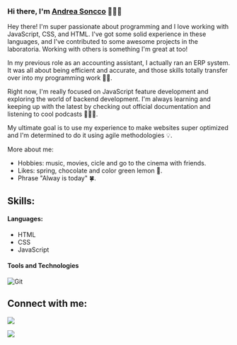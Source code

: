 ### Hi there, I'm [Andrea Soncco](https://andreaSoncco.github.io) 🧩🤓👾

Hey there! I'm super passionate about programming and I love working with JavaScript, CSS, and HTML. I've got some solid experience in these languages, and I've contributed to some awesome projects in the laboratoria. Working with others is something I'm great at too!

In my previous role as an accounting assistant, I actually ran an ERP system. It was all about being efficient and accurate, and those skills totally transfer over into my programming work 👩‍💻.

Right now, I'm really focused on JavaScript feature development and exploring the world of backend development. I'm always learning and keeping up with the latest by checking out official documentation and listening to cool podcasts 🧏🏽‍♀️.

My ultimate goal is to use my experience to make websites super optimized and I'm determined to do it using agile methodologies 💡.

More about me:
 
- Hobbies: music, movies, cicle and go to the cinema with friends.
- Likes: spring, chocolate and color green lemon 💚.
- Phrase "Alway is today" 🍀.

## Skills:

#### Languages:

- HTML
- CSS
- JavaScript

#### Tools and Technologies

![Git](https://img.shields.io/badge/GIT-E44C30?style=for-the-badge&logo=git&logoColor=white)&nbsp;

## Connect with me:

<p align = "center">
 
[<img src="https://img.shields.io/badge/linkedin-%2312100E.svg?&style=for-the-badge&logo=linkedin&logoColor=white&color=black" />](https://www.linkedin.com/in/andreasoncco/)

[<img src="https://img.shields.io/badge/instagram-%2312100E.svg?&style=for-the-badge&logo=instagram&logoColor=white&color=black" />](https://instagram.com/andrea_soncco)
</p><!--
**andreaSoncco/andreaSoncco** is a ✨ _special_ ✨ repository because its `README.md` (this file) appears on your GitHub profile.

Here are some ideas to get you started:

- 🔭 I’m currently working on ...
- 🌱 I’m currently learning ...
- 👯 I’m looking to collaborate on ...
- 🤔 I’m looking for help with ...
- 💬 Ask me about ...
- 📫 How to reach me: ...
- 😄 Pronouns: ...
- ⚡ Fun fact: ...
-->
